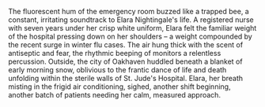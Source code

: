 The fluorescent hum of the emergency room buzzed like a trapped bee, a constant, irritating soundtrack to Elara Nightingale's life.  A registered nurse with seven years under her crisp white uniform, Elara felt the familiar weight of the hospital pressing down on her shoulders – a weight compounded by the recent surge in winter flu cases.  The air hung thick with the scent of antiseptic and fear, the rhythmic beeping of monitors a relentless percussion.  Outside, the city of Oakhaven huddled beneath a blanket of early morning snow, oblivious to the frantic dance of life and death unfolding within the sterile walls of St. Jude's Hospital. Elara, her breath misting in the frigid air conditioning, sighed, another shift beginning, another batch of patients needing her calm, measured approach.
